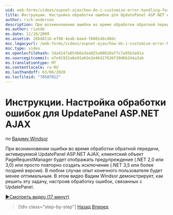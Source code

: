 ```yaml
---
uid: web-forms/videos/aspnet-ajax/how-do-i-customize-error-handling-for-the-aspnet-ajax-updatepanel
title: Инструкции. Настройка обработки ошибок для UpdatePanel ASP.NET AJAX | Документация Майкрософт
author: rick-anderson
description: При возникновении ошибки во время обработки обратной передачи, активируемой UpdatePanel ASP.NET AJAX, клиентский объект PageRequestManager покажет предупреждение (. NE...
ms.author: riande
ms.date: 12/18/2009
ms.assetid: 28bd411b-e708-4eab-baed-76981d6cd0dc
msc.legacyurl: /web-forms/videos/aspnet-ajax/how-do-i-customize-error-handling-for-the-aspnet-ajax-updatepanel
msc.type: video
ms.openlocfilehash: 34a4147a054b0a3ea025a08028af7c7a9563e01a
ms.sourcegitcommit: e7e91932a6e91a63e2e46417626f39d6b244a3ab
ms.translationtype: MT
ms.contentlocale: ru-RU
ms.lasthandoff: 03/06/2020
ms.locfileid: "78507012"
---
```

# <a name="how-do-i-customize-error-handling-for-the-aspnet-ajax-updatepanel"></a>Инструкции. Настройка обработки ошибок для UpdatePanel ASP.NET AJAX

по [Вадиму Windsor](https://twitter.com/robwindsor)

При возникновении ошибки во время обработки обратной передачи, активируемой UpdatePanel ASP.NET AJAX, клиентский объект PageRequestManager будет отображать предупреждение (.NET 2,0 или 3,0) или просто повторно создать исключение (.NET 3,5 или более поздней версии). В любом случае опыт конечного пользователя будет менее оптимальным. В этом видео Вадим Windsor демонстрирует, как решить эту задачу, настроив обработку ошибок, связанных с UpdatePanel.

[&#9654;Смотреть видео (17 минут)](https://channel9.msdn.com/Blogs/ASP-NET-Site-Videos/how-do-i-customize-error-handling-for-the-aspnet-ajax-updatepanel)

> [!div class="step-by-step"]
> [Назад](set-up-your-development-environment-for-aspnet-20.md)
> [Вперед](how-do-i-use-aspnet-ajax-client-templates.md)

